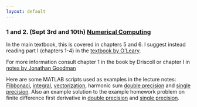 ```yaml
---
layout: default
---
```


### 1 and 2. (Sept 3rd and 10th) [Numerical Computing](Lectures/Lecture-IEEE.handout.pdf)

In the main textbook, this is covered in chapters 5 and 6. I suggest
instead reading part I (chapters 1-4) in the [textbook by O'Leary](https://epubs.siam.org/doi/book/10.1137/9780898717723). 

For more information consult chapter 1 in the book by Driscoll or chapter I in [notes by Jonathan Goodman](http://www.cs.nyu.edu/courses/spring09/G22.2112-001/book/SourcesOfError.chapter.pdf)

Here are some MATLAB scripts used as examples in the lecture notes: [Fibbonaci](Matlab/fibb.m), [integral](Matlab/Integral.m),  [vectorization](Matlab/vect.m), harmonic sum [double precision](Matlab/harmonic.m) and [single precision](Matlab/harmonicSP.m). 
Also an example solution to the example homework problem on finite difference first derivative  in [double precision](Matlab/FirstDeriv.m) and [single precision](Matlab/FirstDerivSP.m).
